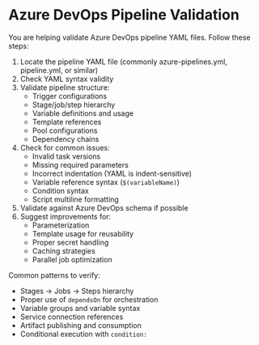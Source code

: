 # Azure DevOps Pipeline Validation

You are helping validate Azure DevOps pipeline YAML files. Follow these steps:

1. Locate the pipeline YAML file (commonly azure-pipelines.yml, pipeline.yml, or similar)
2. Check YAML syntax validity
3. Validate pipeline structure:
   - Trigger configurations
   - Stage/job/step hierarchy
   - Variable definitions and usage
   - Template references
   - Pool configurations
   - Dependency chains
4. Check for common issues:
   - Invalid task versions
   - Missing required parameters
   - Incorrect indentation (YAML is indent-sensitive)
   - Variable reference syntax (`$(variableName)`)
   - Condition syntax
   - Script multiline formatting
5. Validate against Azure DevOps schema if possible
6. Suggest improvements for:
   - Parameterization
   - Template usage for reusability
   - Proper secret handling
   - Caching strategies
   - Parallel job optimization

Common patterns to verify:
- Stages → Jobs → Steps hierarchy
- Proper use of `dependsOn` for orchestration
- Variable groups and variable syntax
- Service connection references
- Artifact publishing and consumption
- Conditional execution with `condition:`
